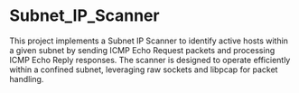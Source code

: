 # Subnet_IP_Scanner
This project implements a Subnet IP Scanner to identify active hosts within a given subnet by sending ICMP Echo Request packets and processing ICMP Echo Reply responses. The scanner is designed to operate efficiently within a confined subnet, leveraging raw sockets and libpcap for packet handling.
